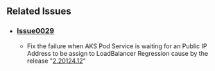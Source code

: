 ## Related Issues

- ### [Issue0029](https://github.com/expertasolutions/AKSToolsSet/issues/29)

  - Fix the failure when AKS Pod Service is waiting for an Public IP Address to be assign to LoadBalancer
    Regression cause by the release "[2.20124.12](https://github.com/expertasolutions/AKSToolsSet/releases/tag/2.20124.12)"
    